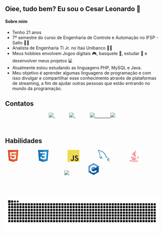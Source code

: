 ## Oiee, tudo bem? Eu sou o Cesar Leonardo :slightly_smiling_face: 
#### Sobre mim
- Tenho 21 anos
- 7º semestre do curso de Engenharia de Controle e Automação no IFSP - Salto :man_student:
- Analista de Engenharia TI Jr. no Itaú Unibanco :man_technologist:
- Meus hobbies envolvem Jogos digitais :video_game:, basquete :basketball:, estudar :book: e desenvolver meus projetos :computer:
- Atualmente estou estudando as linguagens PHP, MySQL e Java.
- Meu objetivo é aprender algumas linguagens de programação e com isso divulgar e compartilhar esse conhecimento através de plataformas  de streaming, a fim de ajudar outras pessoas que estão entrando no mundo da programação.

## Contatos

<p align="center">
    <a href="https://github.com/CMLeonardo" target="_blank">
        <img  src="https://img.shields.io/badge/GitHub-100000?style=for-the-badge&logo=github&logoColor=white&link=https://github.com/CMLeonardo">
    </a>
    &nbsp;&nbsp;&nbsp;&nbsp;&nbsp;&nbsp;&nbsp;&nbsp;&nbsp;&nbsp;&nbsp;
    <a href="https://www.linkedin.com/in/cesar-morales-leonardo-131a10213/" target="_blank">
        <img src="https://img.shields.io/badge/LinkedIn-0077B5?style=for-the-badge&logo=linkedin&logoColor=white&link=https://www.linkedin.com/in/cesar-morales-leonardo-131a10213/">
    </a>
    &nbsp;&nbsp;&nbsp;&nbsp;&nbsp;&nbsp;&nbsp;&nbsp;&nbsp;&nbsp;&nbsp;
    <a href="mailto:cmoralesleonardo@gmail.com" target="_blank">
        <img src="https://img.shields.io/badge/Gmail-D14836?style=for-the-badge&logo=gmail&logoColor=white">
    &nbsp;&nbsp;&nbsp;&nbsp;&nbsp;&nbsp;&nbsp;&nbsp;&nbsp;&nbsp;&nbsp;
    </a>
    <a href="https://www.instagram.com/cml04__/" target="_blank">
        <img src="https://img.shields.io/badge/Instagram-E4405F?style=for-the-badge&logo=instagram&logoColor=white&link=https://www.instagram.com/cml04__/">
    </a>
</p>

&nbsp;&nbsp;&nbsp;&nbsp;&nbsp;&nbsp;&nbsp;&nbsp;&nbsp;&nbsp;&nbsp;&nbsp;&nbsp;&nbsp;&nbsp;&nbsp;&nbsp;&nbsp;&nbsp;&nbsp;
  
## Habilidades
  
<p align="center">
    <img height="40" src="https://raw.githubusercontent.com/devicons/devicon/master/icons/html5/html5-original.svg">
    &nbsp;&nbsp;&nbsp;&nbsp;&nbsp;&nbsp;&nbsp;&nbsp;&nbsp;&nbsp;&nbsp;&nbsp;&nbsp;
    <img height="40" src="https://raw.githubusercontent.com/devicons/devicon/master/icons/css3/css3-original.svg">
    &nbsp;&nbsp;&nbsp;&nbsp;&nbsp;&nbsp;&nbsp;&nbsp;&nbsp;&nbsp;&nbsp;&nbsp;&nbsp;
    <img height="40" src="https://raw.githubusercontent.com/devicons/devicon/master/icons/javascript/javascript-original.svg">
    &nbsp;&nbsp;&nbsp;&nbsp;&nbsp;&nbsp;&nbsp;&nbsp;&nbsp;&nbsp;&nbsp;&nbsp;&nbsp;
    <img height="40" src="https://raw.githubusercontent.com/devicons/devicon/master/icons/mysql/mysql-original.svg">
    &nbsp;&nbsp;&nbsp;&nbsp;&nbsp;&nbsp;&nbsp;&nbsp;&nbsp;&nbsp;&nbsp;&nbsp;&nbsp;
    <img height="40" src="https://raw.githubusercontent.com/devicons/devicon/master/icons/java/java-plain.svg">
    &nbsp;&nbsp;&nbsp;&nbsp;&nbsp;&nbsp;&nbsp;&nbsp;&nbsp;&nbsp;&nbsp;&nbsp;&nbsp;
    <img height="40" src="https://camo.githubusercontent.com/4545b55c7771bbd175235c80b518dcbbf2f6ee0b984a51ad9363cba8cb70e67c/68747470733a2f2f7777772e766563746f726c6f676f2e7a6f6e652f6c6f676f732f737072696e67696f2f737072696e67696f2d69636f6e2e737667">
    &nbsp;&nbsp;&nbsp;&nbsp;&nbsp;&nbsp;&nbsp;&nbsp;&nbsp;&nbsp;&nbsp;&nbsp;&nbsp;
    <img height="40" src="https://github.com/devicons/devicon/blob/master/icons/c/c-original.svg">
   
</p>

&nbsp;&nbsp;&nbsp;&nbsp;&nbsp;&nbsp;&nbsp;&nbsp;&nbsp;&nbsp;&nbsp;&nbsp;&nbsp;&nbsp;&nbsp;&nbsp;&nbsp;&nbsp;&nbsp;&nbsp;

# 
![Snake animation](https://github.com/CMLeonardo/CMLeonardo/blob/output/github-contribution-grid-snake.svg)

<!--
![GitHub stats](https://github-readme-stats.vercel.app/api?username=CMLeonardo&show_icons=true&theme=dracula&custom_title=Github%20Status&hide=issues)

[![Top Langs](https://github-readme-stats.vercel.app/api/top-langs/?username=CMLeonardo&layout=compact)](https://github.com/CMLeonardo/github-readme-stats)

<p align="center"> 

 ## Total de Visitas no perfil <br>
 <p align="center"> 
   <img alingn="center" src="https://profile-counter.glitch.me/CMLeonardo/count.svg" />
 </p>
-->
